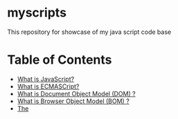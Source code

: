 # myscripts
This repository for showcase of my java script code base

# Table of Contents
- [What is JavaScript?](#JavaScript)
- [What is ECMASCript?](#ECMAScript)
- [What is Document Object Model (DOM) ?](#DOM)
- [What is Browser Object Model (BOM) ?](#BOM)
- [The <SCRIPT> Element](#scriptElement)
- [What is CDATA ?](#CDATA)
- [Inline Code Versus External Files](#InlineVsExternal)
- [Document Modes](#DocuMode)
- [The <NOSCRIPT> Element](#Noscript)

# <a name="JavaScript"></a> What is JavaScript ?
JavaScript is a text-based programming language used both on the client-side and server-side that allows you to make web pages interactive. Where HTML and CSS are languages that give structure and style to web pages, JavaScript gives web pages interactive elements that engage a user.

# <a name="ECMAScript"></a> What is ECAMScript ?
ECMA Script is simply a description of a langauge implementing all of the facets described in the specification. JavaScript implements ECMAScript. On very basic level, it describe the following parts of the langauge.
- Syntax
- Types
- Statements
- Keywords
- Reserve words
- Operators
- Object

# <a name="DOM"></a> What is Document Object Model (DOM) ?
The Document Object Model (DOM) is an application programming interface(API) for XML that was extended for use in HTML. The DOM mpas out an entire page as a hierarchy of nodes. Each part of an HTML or XML page is a type of node contaning different kinds of data.

## DOM Levels:
- DOM Level 1 
- DOM Level 2
- DOM Level 3

## DOM Level 1:
The goal of DOM Level 1 was to map out the structure of a document, It consisted of two modules: **The DOM Core** , which provide a way to map the structure of an XML-based document to allow for easy access to and manipulation of any part of a document, and **The DOM HTML**, which extended the DOM Core by adding HTML specific objects and methods.

## DOM Level 2:
DOM Level 2 introduced the foolowing new modules of the DOM to deal with new types of interfaces:
- **DOM Views** - Describes interfaces to keep track of the various views of a document. ( the document before and after CSS styling).
- **DOM Events** - Describes interfaces for events and event handling.
- **DOM Style** - Describes interfaces to deal with CSS based styling of elements.
- **DOM Traversal and Range** - Describe interfaces to traverse and manipulate a document tree.

## DOM Level 3:
DOM Level 3 further extends the DOM with the introduction of methods to load and save documents in a uniform way and methods to validate a document. In level 3, the DOM Core is extended to support all of XML1.0, including XML Infoset, XPath, and XML Base.


# <a name="BOM"></a> What is Browser Object Model (BOM) ?
The Browser Object Model (BOM) allowed access and manipulation of the browser window, Using BOM, developers can interact with the browser outside of the context of it's displayed page.Primarily, the BOM deals with the browser window and frame, but generally any browser specific extension to javaScript is considerd to be part of the BOM. The following are such extensions:
- The capability to pop-up new browser window.
- The capability to move, resize, and close browser windows.
- The *navigator* object, which provide detailed information about the browser.
- The *location* object, which gives detailed information about the page loded in the browser.
- The *screen* object, which gives detailed information about the user's screen resolution.
- Support for cookies.
- Custom object such as *XMLHttpRequest* and Internet Explorer's *ActiveXObject*.

# <a name="scriptElement"></a> The <SCRIPT> Element
The primary method of inserting javascript into an HTML page via the <script> element. There are six attribute for the <script> element.
- **async** - Optional. Indicates that the script should begin downloading immeditely but should not prevent other actions on the page shuch as downloading resources or waiting for other scripts to load.
- **charset** - Optional. The chracter set of code specified using the *src* attribute. This attribute is rarely used, because most browser don't honor its value.
- **defer** - Optional. Indicate that the execution of the script can safely be deferred until after the document's content has been completely parsed and displayed.
- **language** - Deprecated. Originally indicated the scripting langauge being used by the code.
- **src** - Optional. Indicated an external file that contain code to be excuted.
- **type** - Optional. Replace *language*; indicates the content type(also called MIME type) of the scripting language being used by the code block.

# <a name="CDATA"></a> What is CDATA ?
The term CDATA, meaning character data, is used to indicate areas of the document that contain free-form text not intended to be parsed.This enable you to use any character, including the less-than symbol, without incurring a syntax error. The format is as follows:
```<script type="text/javascript"><![CDATA[
function compare(a,b){
    if(a < b){
        alert("A is less than B");
    }else if( a > b){
        alert("A is greater than B");
    }else{
        alert("A is equal to B");
    }
}
]]></script>
```
In XHTML-compliant web browsers, this solves the problem. However, many browsers are still not XHTML-compliant and don't support the CDATA section. To work around this, the CDATA markup must be offset by JavaScript comments.
```<script type="text/javascript">
//<![CDATA[
function compare(a,b){
    if(a < b){
        alert("A is less than B");
    }else if( a > b){
        alert("A is greater than B");
    }else{
        alert("A is equal to B");
    }
}
//]]>
</script>
```
This format works in modern browsers. Though a littile bit of a hack, it validates as XHTML and degrades gracefully for pre-XHTML browsers.

# <a name="InlineVsExternal"></a> Inline Code Versus External Files
Although it's possible to embed javascript in HTML file directly, it's generally considered a best practice to include as much java script as possible using external files. Keeping that in mind there is no hard and fast rules regarding this practice, the argument for using external file are as follows.
- Maintainability
- Caching
- Future-proof

# <a name="DocuMode"></a> Document Modes
The concept of document mode through the use of doctype switching. The primary difference between these modes are related to the rendering of content with regards to CSS, there are also several side effects related to java script. 
- **Quirks Mode** - Which made Internet Explorer behave as if it were version 5 (with several nonstandard features)
- **Standard Mode** - Which made Internet Explorer behave in a more standard-compliant way.
- **EdgeHTML Mode** - EdgeHTML's rendering is meant to be fully compatible with the rendering of the Blink and WebKit layout engines, used by Google Chrome and Safari, respectively.

# <a name="Noscript"></a> The `<NOSCRIPT>` Element
Any Content contained in a `<noscript>` element will be displayed under only following two circumstances.
- The browser doesn't support scripting
- The browser scripting support is turned off.
```
<noscript>
<p>This page required a Javascript-enabled browser</p>
</noscript>
```
# How to write JavaScript?
- JavaScript is Case Sensitivity
```
var date = new date();
Uncaught TypeError: date is not a constructor
```
- Use camelCase
  - Variables start with lowercase letter. e.g. `var greenDuck;`
  - Objects and classes start with uppercase letter. e.g. `var date = new Date()`
  - Constant are all-caps. e.g. `const = CONSTANTLYUPPERCASE;`
- whitespace Matters (to Humans)
```
// With whitespace
var date = new Date();
document.body.innerHTML = "<h1>" + date + "</h1>";

//Without whitespace
var date = new Date();
document.body.innerHTML = "<h1>"+date+"</h1>";
```
- End Each Statement with a Semicolon
- Use Comments Liberally
```
// A single-line comments starts with two slashes.
var date = new Date();
document.body.innerHTML = "<h1>" + date + "</h1>;

/*A multi-line comments starts with a slash and an asterisk 
and ends with an asterisk and a slash*/
date = new Date();
document.body.innerHTML = "<h1"> + date + "<h1>;
```